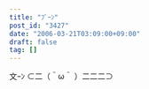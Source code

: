 ```yaml
---
title: "ﾌﾞｰﾝ"
post_id: "3427"
date: "2006-03-21T03:09:00+09:00"
draft: false
tag: []
---
```



文ｰﾝ ⊂二（＾ω＾ ）二二二⊃
